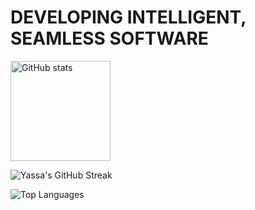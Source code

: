 # DEVELOPING INTELLIGENT, SEAMLESS SOFTWARE


<img src="https://github-readme-stats.vercel.app/api?username=Yassa122&show_icons=true&theme=codeSTACKr" alt="GitHub stats" height="160px" />

![Yassa's GitHub Streak](https://github-readme-streak-stats.vercel.app/?user=Yassa122)

![Top Languages](https://github-readme-stats.vercel.app/api/top-langs/?username=Yassa122&theme=codeSTACKr)
